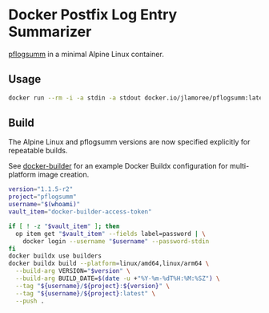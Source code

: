 # Docker Postfix Log Entry Summarizer

[pflogsumm](https://jimsun.linxnet.com/postfix_contrib.html) in a minimal Alpine Linux container.

## Usage

```bash
docker run --rm -i -a stdin -a stdout docker.io/jlamoree/pflogsumm:latest < maillog > report.txt
```

## Build

The Alpine Linux and pflogsumm versions are now specified explicitly for repeatable builds.

See [docker-builder](https://github.com/jlamoree/docker-builder) for an example Docker Buildx configuration for multi-platform image creation.


```bash
version="1.1.5-r2"
project="pflogsumm"
username="$(whoami)"
vault_item="docker-builder-access-token"

if [ ! -z "$vault_item" ]; then
  op item get "$vault_item" --fields label=password | \
    docker login --username "$username" --password-stdin
fi
docker buildx use builders
docker buildx build --platform=linux/amd64,linux/arm64 \
  --build-arg VERSION="$version" \
  --build-arg BUILD_DATE=$(date -u +"%Y-%m-%dT%H:%M:%SZ") \
  --tag "${username}/${project}:${version}" \
  --tag "${username}/${project}:latest" \
  --push .
```
